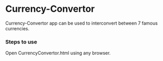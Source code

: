 # Currency-Convertor
Currency-Convertor app can be used to interconvert between 7 famous currencies.

### Steps to use
Open CurrencyConvertor.html using any browser.
